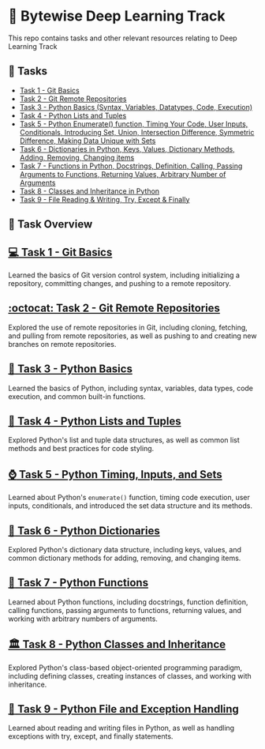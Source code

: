# :brain: Bytewise Deep Learning Track 

This repo contains tasks and other relevant resources relating to Deep Learning Track

## :pencil: Tasks
- [Task 1 - Git Basics](https://github.com/afk-Legacy/Deep-Learning-BWF-Abdul-Rahman/tree/main/Task-1-Git-Basics) 
- [Task 2 - Git Remote Repositories](https://github.com/afk-Legacy/Deep-Learning-BWF-Abdul-Rahman/tree/main/Task-2-Git-Remote-Repos)
- [Task 3 - Python Basics (Syntax, Variables, Datatypes, Code, Execution)](https://github.com/afk-Legacy/Deep-Learning-BWF-Abdul-Rahman/tree/main/Task-3-Python-Basics-Syntax-Variables-Datatypes-Code-Execution)
- [Task 4 - Python Lists and Tuples](https://github.com/afk-Legacy/Deep-Learning-BWF-Abdul-Rahman/tree/main/Task-4-List-Tuples-Code-Styling)
- [Task 5 - Python Enumerate() function, Timing Your Code, User Inputs, Conditionals, Introducing Set, Union, Intersection Difference, Symmetric Difference, Making Data Unique with Sets](https://github.com/afk-Legacy/Deep-Learning-BWF-Abdul-Rahman/tree/main/Task-5-Input-Conditionals-Enumerate-Set)
- [Task 6 - Dictionaries in Python, Keys, Values, Dictionary Methods, Adding, Removing, Changing items](https://github.com/afk-Legacy/Deep-Learning-BWF-Abdul-Rahman/tree/main/Task-6-Dictionaries)
- [Task 7 - Functions in Python, Docstrings, Definition, Calling, Passing Arguments to Functions, Returning Values, Arbitrary Number of Arguments](https://github.com/afk-Legacy/Deep-Learning-BWF-Abdul-Rahman/tree/main/Task-7-Functions-Docstring-Calling-Definiton-DRY_Principle)
- [Task 8 - Classes and Inheritance in Python](https://github.com/afk-Legacy/Deep-Learning-BWF-Abdul-Rahman/tree/main/Task-8-Classes-Inheritance)
- [Task 9 - File Reading & Writing, Try, Except & Finally](https://github.com/afk-Legacy/Deep-Learning-BWF-Abdul-Rahman/tree/main/Task-9-Files-Handling-Exception-Handling)

## :notebook: Task Overview

## [:computer: Task 1 - Git Basics](https://github.com/afk-Legacy/Deep-Learning-BWF-Abdul-Rahman/tree/main/Task-1-Git-Basics)
Learned the basics of Git version control system, including initializing a repository, committing changes, and pushing to a remote repository.

## [:octocat: Task 2 - Git Remote Repositories](https://github.com/afk-Legacy/Deep-Learning-BWF-Abdul-Rahman/tree/main/Task-2-Git-Remote-Repos)
Explored the use of remote repositories in Git, including cloning, fetching, and pulling from remote repositories, as well as pushing to and creating new branches on remote repositories.

## [:snake: Task 3 - Python Basics](https://github.com/afk-Legacy/Deep-Learning-BWF-Abdul-Rahman/tree/main/Task-3-Python-Basics-Syntax-Variables-Datatypes-Code-Execution)
Learned the basics of Python, including syntax, variables, data types, code execution, and common built-in functions.

## [:memo: Task 4 - Python Lists and Tuples](https://github.com/afk-Legacy/Deep-Learning-BWF-Abdul-Rahman/tree/main/Task-4-List-Tuples-Code-Styling)
Explored Python's list and tuple data structures, as well as common list methods and best practices for code styling.

## [:watch: Task 5 - Python Timing, Inputs, and Sets](https://github.com/afk-Legacy/Deep-Learning-BWF-Abdul-Rahman/tree/main/Task-5-Input-Conditionals-Enumerate-Set)
Learned about Python's `enumerate()` function, timing code execution, user inputs, conditionals, and introduced the set data structure and its methods.

## [:book: Task 6 - Python Dictionaries](https://github.com/afk-Legacy/Deep-Learning-BWF-Abdul-Rahman/tree/main/Task-6-Dictionaries)
Explored Python's dictionary data structure, including keys, values, and common dictionary methods for adding, removing, and changing items.

## [:speech_balloon: Task 7 - Python Functions](https://github.com/afk-Legacy/Deep-Learning-BWF-Abdul-Rahman/tree/main/Task-7-Functions-Docstring-Calling-Definiton-DRY_Principle)
Learned about Python functions, including docstrings, function definition, calling functions, passing arguments to functions, returning values, and working with arbitrary numbers of arguments.

## [:classical_building: Task 8 - Python Classes and Inheritance](https://github.com/afk-Legacy/Deep-Learning-BWF-Abdul-Rahman/tree/main/Task-8-Classes-Inheritance)
Explored Python's class-based object-oriented programming paradigm, including defining classes, creating instances of classes, and working with inheritance.

## [:file_folder: Task 9 - Python File and Exception Handling](https://github.com/afk-Legacy/Deep-Learning-BWF-Abdul-Rahman/tree/main/Task-9-Files-Handling-Exception-Handling)
Learned about reading and writing files in Python, as well as handling exceptions with try, except, and finally statements.
